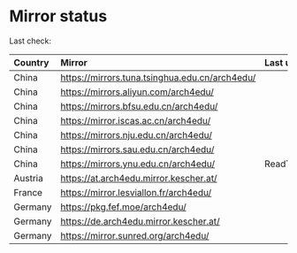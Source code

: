 <script src="./time.js"></script>
# Mirror status
Last check: <script type="text/javascript">localize(1685531648.5455863);</script>

|Country|Mirror|Last update|
|:------|:-----|:----------|
|China|https://mirrors.tuna.tsinghua.edu.cn/arch4edu/|<script type="text/javascript">localize(1685514829);</script>|
|China|https://mirrors.aliyun.com/arch4edu/|<script type="text/javascript">localize(1685428175);</script>|
|China|https://mirrors.bfsu.edu.cn/arch4edu/|<script type="text/javascript">localize(1685495412);</script>|
|China|https://mirror.iscas.ac.cn/arch4edu/|<script type="text/javascript">localize(1685514829);</script>|
|China|https://mirrors.nju.edu.cn/arch4edu/|<script type="text/javascript">localize(1685472172);</script>|
|China|https://mirrors.sau.edu.cn/arch4edu/|<script type="text/javascript">localize(1673850842);</script>|
|China|https://mirrors.ynu.edu.cn/arch4edu/|ReadTimeout|
|Austria|https://at.arch4edu.mirror.kescher.at/|<script type="text/javascript">localize(1685495412);</script>|
|France|https://mirror.lesviallon.fr/arch4edu/|<script type="text/javascript">localize(1685495412);</script>|
|Germany|https://pkg.fef.moe/arch4edu/|<script type="text/javascript">localize(1685495412);</script>|
|Germany|https://de.arch4edu.mirror.kescher.at/|<script type="text/javascript">localize(1685495412);</script>|
|Germany|https://mirror.sunred.org/arch4edu/|<script type="text/javascript">localize(1685495412);</script>|

<script src="./tablefilter/tablefilter.js"></script>
<script src="./table.js"></script>